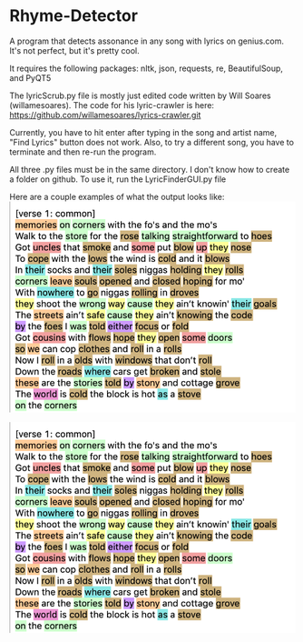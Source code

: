 # Rhyme-Detector
A program that detects assonance in any song with lyrics on genius.com. It's not perfect, but it's pretty cool.


It requires the following packages:
nltk, json, requests, re, BeautifulSoup, and PyQT5

The lyricScrub.py file is mostly just edited code written by Will Soares (willamesoares). The code for his lyric-crawler is here: https://github.com/willamesoares/lyrics-crawler.git

Currently, you have to hit enter after typing in the song and artist name, "Find Lyrics" button does not work. Also, to try a different song, you have to terminate and then re-run the program.

All three .py files must be in the same directory. I don't know how to create a folder on github.
To use it, run the LyricFinderGUI.py file

Here are a couple examples of what the output looks like:
![alt text](https://github.com/BrooksWatson717/Rhyme-Detector/blob/master/Screen%20Shot%202019-04-09%20at%207.26.12%20PM.png)

![alt text](https://github.com/BrooksWatson717/Rhyme-Detector/blob/master/Screen%20Shot%202019-04-09%20at%207.26.12%20PM.png)
